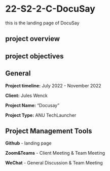 # 22-S2-2-C-DocuSay
this is the landing page of DocuSay


## project overview

## project objectives

## General
**Project timeline:** July 2022 - November 2022

**Client:**  Jules Wenck

**Project Name:** “Docusay”

**Project Type:**  ANU TechLauncher

## Project Management Tools
**Github** - landing page

**Zoom&Teams** - Client Meeting & Team Meeting

**WeChat** - General Discussion & Team Meeting



